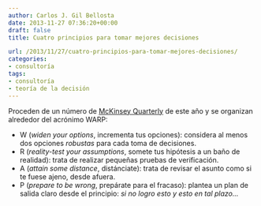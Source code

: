 ```yaml
---
author: Carlos J. Gil Bellosta
date: 2013-11-27 07:36:20+00:00
draft: false
title: Cuatro principios para tomar mejores decisiones

url: /2013/11/27/cuatro-principios-para-tomar-mejores-decisiones/
categories:
- consultoría
tags:
- consultoría
- teoría de la decisión
---
```


Proceden de un número de [McKinsey Quarterly](http://en.wikipedia.org/wiki/McKinsey_Quarterly) de este año y se organizan alrededor del acrónimo WARP:

* W (_widen your options_, incrementa tus opciones): considera al menos dos opciones _robustas_ para cada toma de decisiones.
* R (_reality-test your assumptions_, somete tus hipótesis a un baño de realidad): trata de realizar pequeñas pruebas de verificación.
* A (_attain some distance_, distánciate): trata de revisar el asunto como si te fuese ajeno, desde afuera.
* P (_prepare to be wrong_, prepárate para el fracaso): plantea un plan de salida claro desde el principio: _si no logro esto y esto en tal plazo..._

